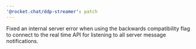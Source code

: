 ```yaml
---
'@rocket.chat/ddp-streamer': patch
---
```


Fixed an internal server error when using the backwards compatibility flag to connect to the real time API for listening to all server message notifications.
